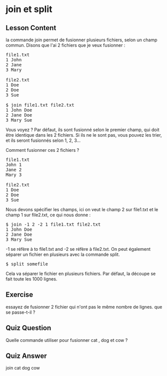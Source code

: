 # join et split

## Lesson Content

la commande join permet de fusionner plusieurs fichiers, selon un champ commun.
Disons que l'ai 2 fichiers que je veux fusionner :
<pre>file1.txt
1 John
2 Jane
3 Mary

file2.txt
1 Doe
2 Doe
3 Sue

$ join file1.txt file2.txt
1 John Doe
2 Jane Doe
3 Mary Sue
</pre>

Vous voyez ? Par défaut, ils sont fusionné selon le premier champ, qui doit être identique dans les 2 fichiers. Si ils ne le sont pas, vous pouvez les trier, et ils seront fusionnés selon 1, 2, 3...

Comment fusionner ces 2 fichiers ?

<pre>file1.txt
John 1
Jane 2
Mary 3

file2.txt
1 Doe
2 Doe
3 Sue
</pre>

Nous devons spécifier les champs,  ici on veut le champ 2 sur file1.txt et le champ 1 sur file2.txt, ce qui nous donne :

<pre>
$ join -1 2 -2 1 file1.txt file2.txt
1 John Doe
2 Jane Doe
3 Mary Sue
</pre>

-1 se réfère à  to file1.txt and -2 se réfère à file2.txt.
On peut également séparer un fichier en plusieurs avec la commande split.

<pre>$ split somefile</pre>

Cela va séparer le fichier en plusieurs fichiers. Par défaut, la découpe se fait toute les 1000 lignes.

## Exercise

essayez de fusionner 2 fichier qui n'ont pas le même nombre de lignes. que se passe-t-il ?

## Quiz Question

Quelle commande utiliser pour fusionner cat , dog et cow ?

## Quiz Answer

join cat dog cow
